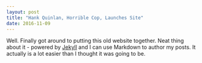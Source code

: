 ```yaml
---
layout: post
title: "Hank Quinlan, Horrible Cop, Launches Site"
date: 2016-11-09
---
```


Well. Finally got around to putting this old website together. Neat thing about it - powered by [Jekyll](http://jekyllrb.com) and I can use Markdown to author my posts. It actually is a lot easier than I thought it was going to be.
